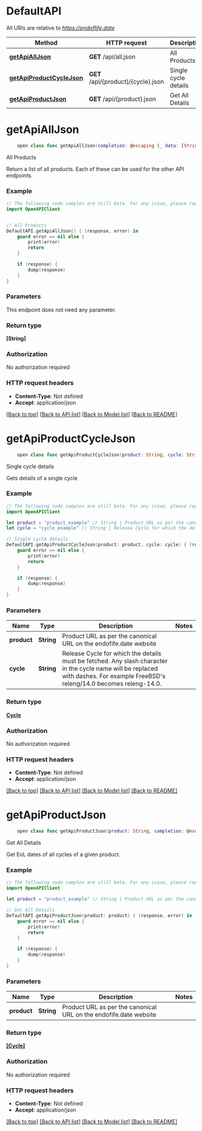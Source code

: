 # DefaultAPI

All URIs are relative to *https://endoflife.date*

Method | HTTP request | Description
------------- | ------------- | -------------
[**getApiAllJson**](DefaultAPI.md#getapialljson) | **GET** /api/all.json | All Products
[**getApiProductCycleJson**](DefaultAPI.md#getapiproductcyclejson) | **GET** /api/{product}/{cycle}.json | Single cycle details
[**getApiProductJson**](DefaultAPI.md#getapiproductjson) | **GET** /api/{product}.json | Get All Details


# **getApiAllJson**
```swift
    open class func getApiAllJson(completion: @escaping (_ data: [String]?, _ error: Error?) -> Void)
```

All Products

Return a list of all products. Each of these can be used for the other API endpoints.

### Example
```swift
// The following code samples are still beta. For any issue, please report via http://github.com/OpenAPITools/openapi-generator/issues/new
import OpenAPIClient


// All Products
DefaultAPI.getApiAllJson() { (response, error) in
    guard error == nil else {
        print(error)
        return
    }

    if (response) {
        dump(response)
    }
}
```

### Parameters
This endpoint does not need any parameter.

### Return type

**[String]**

### Authorization

No authorization required

### HTTP request headers

 - **Content-Type**: Not defined
 - **Accept**: application/json

[[Back to top]](#) [[Back to API list]](../README.md#documentation-for-api-endpoints) [[Back to Model list]](../README.md#documentation-for-models) [[Back to README]](../README.md)

# **getApiProductCycleJson**
```swift
    open class func getApiProductCycleJson(product: String, cycle: String, completion: @escaping (_ data: Cycle?, _ error: Error?) -> Void)
```

Single cycle details

Gets details of a single cycle

### Example
```swift
// The following code samples are still beta. For any issue, please report via http://github.com/OpenAPITools/openapi-generator/issues/new
import OpenAPIClient

let product = "product_example" // String | Product URL as per the canonical URL on the endofife.date website
let cycle = "cycle_example" // String | Release Cycle for which the details must be fetched. Any slash character in the cycle name will be replaced with dashes. For example FreeBSD's releng/14.0 becomes releng-14.0.

// Single cycle details
DefaultAPI.getApiProductCycleJson(product: product, cycle: cycle) { (response, error) in
    guard error == nil else {
        print(error)
        return
    }

    if (response) {
        dump(response)
    }
}
```

### Parameters

Name | Type | Description  | Notes
------------- | ------------- | ------------- | -------------
 **product** | **String** | Product URL as per the canonical URL on the endofife.date website | 
 **cycle** | **String** | Release Cycle for which the details must be fetched. Any slash character in the cycle name will be replaced with dashes. For example FreeBSD&#39;s releng/14.0 becomes releng-14.0. | 

### Return type

[**Cycle**](Cycle.md)

### Authorization

No authorization required

### HTTP request headers

 - **Content-Type**: Not defined
 - **Accept**: application/json

[[Back to top]](#) [[Back to API list]](../README.md#documentation-for-api-endpoints) [[Back to Model list]](../README.md#documentation-for-models) [[Back to README]](../README.md)

# **getApiProductJson**
```swift
    open class func getApiProductJson(product: String, completion: @escaping (_ data: [Cycle]?, _ error: Error?) -> Void)
```

Get All Details

Get EoL dates of all cycles of a given product.

### Example
```swift
// The following code samples are still beta. For any issue, please report via http://github.com/OpenAPITools/openapi-generator/issues/new
import OpenAPIClient

let product = "product_example" // String | Product URL as per the canonical URL on the endofife.date website

// Get All Details
DefaultAPI.getApiProductJson(product: product) { (response, error) in
    guard error == nil else {
        print(error)
        return
    }

    if (response) {
        dump(response)
    }
}
```

### Parameters

Name | Type | Description  | Notes
------------- | ------------- | ------------- | -------------
 **product** | **String** | Product URL as per the canonical URL on the endofife.date website | 

### Return type

[**[Cycle]**](Cycle.md)

### Authorization

No authorization required

### HTTP request headers

 - **Content-Type**: Not defined
 - **Accept**: application/json

[[Back to top]](#) [[Back to API list]](../README.md#documentation-for-api-endpoints) [[Back to Model list]](../README.md#documentation-for-models) [[Back to README]](../README.md)

